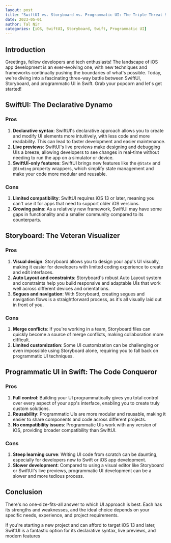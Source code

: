 ```yaml
---
layout: post
title: "SwiftUI vs. Storyboard vs. Programmatic UI: The Triple Threat Showdown in iOS App Development"
date: 2023-05-01
author: Tal Nir
categories: [iOS, SwiftUI, Storyboard, Swift, Programmatic UI]
---
```


## Introduction

Greetings, fellow developers and tech enthusiasts! The landscape of iOS app development is an ever-evolving one, with new techniques and frameworks continually pushing the boundaries of what's possible. Today, we're diving into a fascinating three-way battle between SwiftUI, Storyboard, and programmatic UI in Swift. Grab your popcorn and let's get started!

## SwiftUI: The Declarative Dynamo

### Pros

1. **Declarative syntax**: SwiftUI's declarative approach allows you to create and modify UI elements more intuitively, with less code and more readability. This can lead to faster development and easier maintenance.
2. **Live previews**: SwiftUI's live previews make designing and debugging UIs a breeze, allowing developers to see changes in real-time without needing to run the app on a simulator or device.
3. **SwiftUI-only features**: SwiftUI brings new features like the `@State` and `@Binding` property wrappers, which simplify state management and make your code more modular and reusable.

### Cons

1. **Limited compatibility**: SwiftUI requires iOS 13 or later, meaning you can't use it for apps that need to support older iOS versions.
2. **Growing pains**: As a relatively new framework, SwiftUI may have some gaps in functionality and a smaller community compared to its counterparts.

## Storyboard: The Veteran Visualizer

### Pros

1. **Visual design**: Storyboard allows you to design your app's UI visually, making it easier for developers with limited coding experience to create and edit interfaces.
2. **Auto Layout and constraints**: Storyboard's robust Auto Layout system and constraints help you build responsive and adaptable UIs that work well across different devices and orientations.
3. **Segues and navigation**: With Storyboard, creating segues and navigation flows is a straightforward process, as it's all visually laid out in front of you.

### Cons

1. **Merge conflicts**: If you're working in a team, Storyboard files can quickly become a source of merge conflicts, making collaboration more difficult.
2. **Limited customization**: Some UI customization can be challenging or even impossible using Storyboard alone, requiring you to fall back on programmatic UI techniques.

## Programmatic UI in Swift: The Code Conqueror

### Pros

1. **Full control**: Building your UI programmatically gives you total control over every aspect of your app's interface, enabling you to create truly custom solutions.
2. **Reusability**: Programmatic UIs are more modular and reusable, making it easier to share components and code across different projects.
3. **No compatibility issues**: Programmatic UIs work with any version of iOS, providing broader compatibility than SwiftUI.

### Cons

1. **Steep learning curve**: Writing UI code from scratch can be daunting, especially for developers new to Swift or iOS app development.
2. **Slower development**: Compared to using a visual editor like Storyboard or SwiftUI's live previews, programmatic UI development can be a slower and more tedious process.

## Conclusion

There's no one-size-fits-all answer to which UI approach is best. Each has its strengths and weaknesses, and the ideal choice depends on your specific needs, experience, and project requirements.

If you're starting a new project and can afford to target iOS 13 and later, SwiftUI is a fantastic option for its declarative syntax, live previews, and modern features
